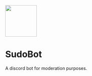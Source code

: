 <img src="https://cdn.onesoftdir.ml/images/projects/sudobot/sudobot4.png" height="100px" width="100px">

# SudoBot


A discord bot for moderation purposes.
